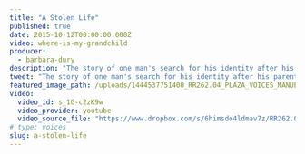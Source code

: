 ```yaml
---
title: "A Stolen Life"
published: true
date: 2015-10-12T00:00:00.000Z
video: where-is-my-grandchild
producer:
  - barbara-dury
description: "The story of one man's search for his identity after his parents disappeared during Argentina's military dictatorship."
tweet: "The story of one man's search for his identity after his parents disappeared during Argentina's military dictatorship."
featured_image_path: /uploads/1444537751400_RR262.04_PLAZA_VOICES_MANUEL_10_10_2015.jpg
video:
  video_id: s_1G-c2zK9w
  video_provider: youtube
  video_source_file: "https://www.dropbox.com/s/6himsdo4ldmav7z/RR262.04_PLAZA_VOICES_MANUEL_10_10_2015-H264_1080p.mov?dl=0"
# type: voices
slug: a-stolen-life
---
```

